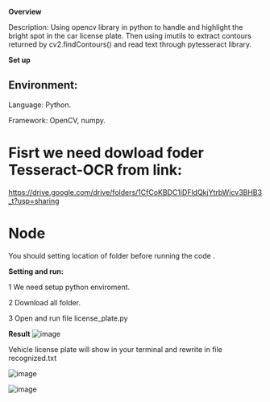**Overview**

Description: Using opencv library in python to handle and highlight the bright spot in the car license plate. Then using imutils to extract contours returned by cv2.findContours() and read text through pytesseract library.

 **Set up**

## Environment:

Language: Python.

Framework: OpenCV, numpy.

# Fisrt we need dowload foder Tesseract-OCR from link:

https://drive.google.com/drive/folders/1CfCoKBDC1iDFldQkjYtrbWicv3BHB3_t?usp=sharing

# Node 
You should setting location of folder before running the code .

**Setting and run:**

1 We need setup python enviroment.

2 Download all folder.

3 Open and run file license_plate.py



**Result**
![image](https://github.com/datt46999/-Extract-car-license-plate-features/assets/125117718/d3cda3f7-fc23-433c-be52-7a877e4bc8f2)

Vehicle license plate will show in your terminal and rewrite in file recognized.txt

![image](https://github.com/datt46999/-Extract-car-license-plate-features/assets/125117718/469c334a-0567-467b-b505-0e7ae3766ae6)


![image](https://github.com/datt46999/-Extract-car-license-plate-features/assets/125117718/c4534829-7405-4bc3-9651-c25bce2cd56a)

